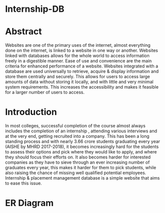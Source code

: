 # Internship-DB

# Abstract

Websites are one of the primary uses of the internet, almost everything done on the internet,
is linked to a website in one way or another. Websites linked with databases allows for the
whole world to access information freely in a digestible manner.
Ease of use and convenience are the main criteria for enhanced performance of a website.
Websites integrated with a database are used universally to retrieve, acquire & display
information and store them centrally and securely.
This allows for users to access large amounts of data without storing it locally, and with little
and very minimal system requirements. This increases the accessibility and makes it feasible
for a larger number of users to access.


# Introduction

In most colleges, successful completion of the course almost always includes the completion
of an internship , attending various interviews and at the very end, getting recruited into a
company. This has been a long standing process and with nearly 3.66 crore students
graduating every year (AISHE by MHRD 2017-2018), it becomes increasingly hard for the
students to assess their options and pick where they would like to apply, and where they
should focus their efforts on. It also becomes harder for interested companies as they have to
sieve through an ever increasing number of graduates every year, this makes it harder for
them to pick students, while also raising the chance of missing well qualified potential
employees. Internship & placement management database is a simple website that aims to
ease this issue.

# ER Diagram



